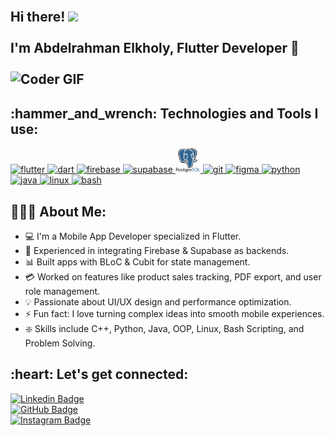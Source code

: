 <h2 align="left">
 <abc>
  <br>Hi there! <img src="https://user-images.githubusercontent.com/42378118/110234147-e3259600-7f4e-11eb-95be-0c4047144dea.gif" width="30"><br>
  <br> I'm Abdelrahman Elkholy, Flutter Developer 📱<br>
  <br>
    <img src="https://media.giphy.com/media/SWoSkN6DxTszqIKEqv/giphy.gif" alt="Coder GIF" width="500">
 </abc>
</h2> 

<h2 align="left">:hammer_and_wrench: Technologies and Tools I use:</h2>
<p align="left">
    <a href="https://flutter.dev/" target="_blank"> <img src="https://www.vectorlogo.zone/logos/flutterio/flutterio-icon.svg" alt="flutter" width="40" height="40"/> </a>
    <a href="https://dart.dev/" target="_blank"> <img src="https://www.vectorlogo.zone/logos/dartlang/dartlang-icon.svg" alt="dart" width="40" height="40"/> </a>
    <a href="https://firebase.google.com/" target="_blank"> <img src="https://www.vectorlogo.zone/logos/firebase/firebase-icon.svg" alt="firebase" width="40" height="40"/> </a>
    <a href="https://supabase.com/" target="_blank"> <img src="https://avatars.githubusercontent.com/u/54469796?s=200&v=4" alt="supabase" width="40" height="40"/> </a>
    <a href="https://www.postgresql.org/" target="_blank"> <img src="https://raw.githubusercontent.com/devicons/devicon/master/icons/postgresql/postgresql-original-wordmark.svg" alt="postgresql" width="40" height="40"/> </a>
    <a href="https://git-scm.com/" target="_blank"> <img src="https://www.vectorlogo.zone/logos/git-scm/git-scm-icon.svg" alt="git" width="40" height="40"/> </a>
    <a href="https://www.figma.com/" target="_blank"> <img src="https://www.vectorlogo.zone/logos/figma/figma-icon.svg" alt="figma" width="40" height="40"/> </a>
    <a href="https://www.python.org/" target="_blank"> <img src="https://www.vectorlogo.zone/logos/python/python-icon.svg" alt="python" width="40" height="40"/> </a>
    <a href="https://www.java.com/" target="_blank"> <img src="https://www.vectorlogo.zone/logos/java/java-icon.svg" alt="java" width="40" height="40"/> </a>
    <a href="https://www.linux.org/" target="_blank"> <img src="https://www.vectorlogo.zone/logos/linux/linux-icon.svg" alt="linux" width="40" height="40"/> </a>
    <a href="https://www.gnu.org/software/bash/" target="_blank"> <img src="https://www.vectorlogo.zone/logos/gnu_bash/gnu_bash-icon.svg" alt="bash" width="40" height="40"/> </a>
</p>

<h2 align="left">👨🏻‍💻 About Me:</h2>

- :computer: I'm a Mobile App Developer specialized in Flutter.
- :rocket: Experienced in integrating Firebase & Supabase as backends.
- :bar_chart: Built apps with BLoC & Cubit for state management.
- :credit_card: Worked on features like product sales tracking, PDF export, and user role management.
- :bulb: Passionate about UI/UX design and performance optimization.
- :zap: Fun fact: I love turning complex ideas into smooth mobile experiences.
- :sparkle: Skills include C++, Python, Java, OOP, Linux, Bash Scripting, and Problem Solving.

<h2 align="left">:heart: Let's get connected:</h2>

[![Linkedin Badge](https://img.shields.io/badge/-Abdelrahman%20Elkholy-blue?style=flat-square&logo=Linkedin&logoColor=white&link=https://www.linkedin.com/in/abdelrahman-elkholy)](https://www.linkedin.com/in/abdelrahman-elkholy)  
[![GitHub Badge](https://img.shields.io/badge/-Abdelrahman%20Elkholy-181717?style=flat-square&logo=github&logoColor=white&link=https://github.com/)](https://github.com/)  
[![Instagram Badge](https://img.shields.io/badge/-@your_instagram-D7008A?style=flat-square&logo=Instagram&logoColor=white&link=https://www.instagram.com/)](https://www.instagram.com/)

